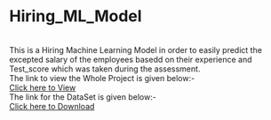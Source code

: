 # Hiring_ML_Model
<br>
This is a Hiring Machine Learning Model in order to easily predict the excepted salary of the employees basedd on their experience and Test_score which was taken during the assessment.
<br>
The link to view the Whole Project is given below:-
<br>
<a href="https://colab.research.google.com/drive/1eVvc9fV1qonjRZCv93mE5Bk8bNwd_JA2?usp=sharing">Click here to View</a>
<br>
The link for the DataSet is given below:-
<br>
<a href=https://github.com/I-RoshanKumar/Hiring_ML_Model/blob/main/hiring.csv>Click here to Download </a>
<br>

